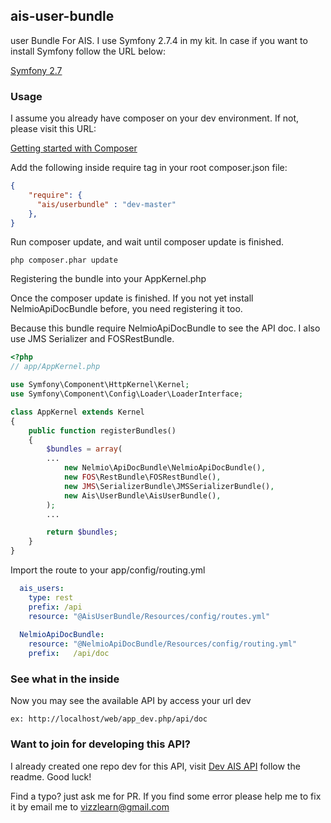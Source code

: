 ## ais-user-bundle
user Bundle For AIS. I use Symfony 2.7.4 in my kit. In case if you want to install Symfony follow the URL below:

[Symfony 2.7](http://symfony.com/doc/2.7/book/installation.html)


### Usage

I assume you already have composer on your dev environment. If not, please visit this URL:


[Getting started with Composer](https://getcomposer.org/doc/00-intro.md)


Add the following inside require tag in your root composer.json file:

```json
{
    "require": {
      "ais/userbundle" : "dev-master"
    },
}
```
Run composer update, and wait until composer update is finished.
```
php composer.phar update
```
Registering the bundle into your AppKernel.php 

Once the composer update is finished. If you not yet install NelmioApiDocBundle before, you need registering it too. 

Because this bundle require NelmioApiDocBundle to see the API doc. I also use JMS Serializer and FOSRestBundle.

```php
<?php
// app/AppKernel.php

use Symfony\Component\HttpKernel\Kernel;
use Symfony\Component\Config\Loader\LoaderInterface;

class AppKernel extends Kernel
{
    public function registerBundles()
    {
        $bundles = array(
        ...
            new Nelmio\ApiDocBundle\NelmioApiDocBundle(),
            new FOS\RestBundle\FOSRestBundle(),
            new JMS\SerializerBundle\JMSSerializerBundle(),
            new Ais\UserBundle\AisUserBundle(),
        );
        ...

        return $bundles;
    }
}
```

Import the route to your app/config/routing.yml

```yaml
  ais_users:
    type: rest
    prefix: /api
    resource: "@AisUserBundle/Resources/config/routes.yml"
  
  NelmioApiDocBundle:
    resource: "@NelmioApiDocBundle/Resources/config/routing.yml"
    prefix:   /api/doc
```

### See what in the inside
Now you may see the available API by access your url dev

```
ex: http://localhost/web/app_dev.php/api/doc
```

### Want to join for developing this API?
I already created one repo dev for this API, visit [Dev AIS API](https://github.com/theredfoxfire/dev-ais-api) follow the readme. Good luck!

Find a typo? just ask me for PR. If you find some error please help me to fix it by email me to vizzlearn@gmail.com
